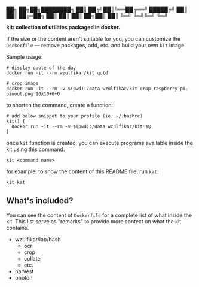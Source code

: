 
██╗  ██╗██╗████████╗
██║ ██╔╝██║╚══██╔══╝
█████╔╝ ██║   ██║
██╔═██╗ ██║   ██║
██║  ██╗██║   ██║
╚═╝  ╚═╝╚═╝   ╚═╝

**kit: collection of utilities packaged in docker.**

If the size or the content aren't suitable for you, you can customize the `Dockerfile` –– remove packages, add, etc. and build your own `kit` image.

Sample usage:

```
# display quote of the day
docker run -it --rm wzulfikar/kit qotd

# crop image
docker run -it --rm -v $(pwd):/data wzulfikar/kit crop raspberry-pi-pinout.png 10x10+0+0
```

to shorten the command, create a function:

```
# add below snippet to your profile (ie. ~/.bashrc)
kit() {
  docker run -it --rm -v $(pwd):/data wzulfikar/kit $@
}
```

once `kit` function is created, you can execute programs available inside the kit using this command:

```
kit <command name>
```

for example, to show the content of this README file, run `kat`:

```
kit kat
```

## What's included?

You can see the content of `Dockerfile` for a complete list of what inside the kit. This list serve as "remarks" to provide more context on what the kit contains.

- wzulfikar/lab/bash
  - ocr
  - crop
  - collate
  - etc.
- harvest
- photon

